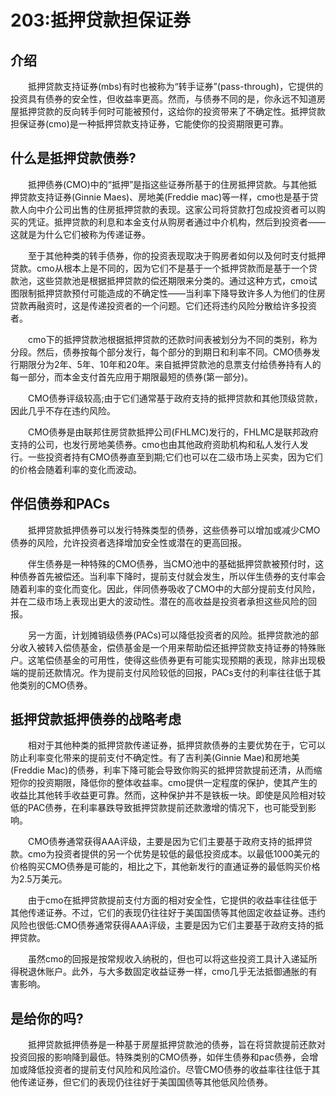 # 203:抵押贷款担保证券
## 介绍

　　抵押贷款支持证券(mbs)有时也被称为“转手证券”(pass-through)，它提供的投资具有债券的安全性，但收益率更高。然而，与债券不同的是，你永远不知道房屋抵押贷款的反向转手何时可能被预付，这给你的投资带来了不确定性。抵押贷款担保证券(cmo)是一种抵押贷款支持证券，它能使你的投资期限更可靠。

## 什么是抵押贷款债券?

　　抵押债券(CMO)中的“抵押”是指这些证券所基于的住房抵押贷款。与其他抵押贷款支持证券(Ginnie Maes)、房地美(Freddie mac)等一样，cmo也是基于贷款人向中介公司出售的住房抵押贷款的表现。这家公司将贷款打包成投资者可以购买的凭证。抵押贷款的利息和本金支付从购房者通过中介机构，然后到投资者——这就是为什么它们被称为传递证券。

　　至于其他种类的转手债券，你的投资表现取决于购房者如何以及何时支付抵押贷款。cmo从根本上是不同的，因为它们不是基于一个抵押贷款而是基于一个贷款池，这些贷款池是根据抵押贷款的偿还期限来分类的。通过这种方式，cmo试图限制抵押贷款预付可能造成的不确定性——当利率下降导致许多人为他们的住房贷款再融资时，这是传递投资者的一个问题。它们还将违约风险分散给许多投资者。

　　cmo下的抵押贷款池根据抵押贷款的还款时间表被划分为不同的类别，称为分段。然后，债券按每个部分发行，每个部分的到期日和利率不同。CMO债券发行期限分为2年、5年、10年和20年。来自抵押贷款池的息票支付给债券持有人的每一部分，而本金支付首先应用于期限最短的债券(第一部分)。

　　CMO债券评级较高;由于它们通常基于政府支持的抵押贷款和其他顶级贷款，因此几乎不存在违约风险。

　　CMO债券是由联邦住房贷款抵押公司(FHLMC)发行的，FHLMC是联邦政府支持的公司，也发行房地美债券。cmo也由其他政府资助机构和私人发行人发行。一些投资者持有CMO债券直至到期;它们也可以在二级市场上买卖，因为它们的价格会随着利率的变化而波动。

## 伴侣债券和PACs

　　抵押贷款抵押债券可以发行特殊类型的债券，这些债券可以增加或减少CMO债券的风险，允许投资者选择增加安全性或潜在的更高回报。

　　伴生债券是一种特殊的CMO债券，当CMO池中的基础抵押贷款被预付时，这种债券首先被偿还。当利率下降时，提前支付就会发生，所以伴生债券的支付率会随着利率的变化而变化。因此，伴同债券吸收了CMO中的大部分提前支付风险，并在二级市场上表现出更大的波动性。潜在的高收益是投资者承担这些风险的回报。

　　另一方面，计划摊销级债券(PACs)可以降低投资者的风险。抵押贷款池的部分收入被转入偿债基金，偿债基金是一个用来帮助偿还抵押贷款支持证券的特殊账户。这笔偿债基金的可用性，使得这些债券更有可能实现预期的表现，除非出现极端的提前还款情况。作为提前支付风险较低的回报，PACs支付的利率往往低于其他类别的CMO债券。

## 抵押贷款抵押债券的战略考虑

　　相对于其他种类的抵押贷款传递证券，抵押贷款债券的主要优势在于，它可以防止利率变化带来的提前支付不确定性。有了吉利美(Ginnie Mae)和房地美(Freddie Mac)的债券，利率下降可能会导致你购买的抵押贷款提前还清，从而缩短你的投资期限，降低你的整体收益率。cmo提供一定程度的保护，使其产生的收益比其他转手收益更可靠。然而，这种保护并不是铁板一块。即使是风险相对较低的PAC债券，在利率暴跌导致抵押贷款提前还款激增的情况下，也可能受到影响。

　　CMO债券通常获得AAA评级，主要是因为它们主要基于政府支持的抵押贷款。cmo为投资者提供的另一个优势是较低的最低投资成本。以最低1000美元的价格购买CMO债券是可能的，相比之下，其他新发行的直通证券的最低购买价格为2.5万美元。

　　由于cmo在抵押贷款提前支付方面的相对安全性，它提供的收益率往往低于其他传递证券。不过，它们的表现仍往往好于美国国债等其他固定收益证券。违约风险也很低:CMO债券通常获得AAA评级，主要是因为它们主要基于政府支持的抵押贷款。

　　虽然cmo的回报是按常规收入纳税的，但也可以将这些投资工具计入递延所得税退休账户。此外，与大多数固定收益证券一样，cmo几乎无法抵御通胀的有害影响。

## 是给你的吗?

　　抵押贷款抵押债券是一种基于房屋抵押贷款池的债券，旨在将贷款提前还款对投资回报的影响降到最低。特殊类别的CMO债券，如伴生债券和pac债券，会增加或降低投资者的提前支付风险和风险溢价。尽管CMO债券的收益率往往低于其他传递证券，但它们的表现仍往往好于美国国债等其他低风险债券。
